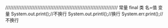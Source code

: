 //////////////////////////////////////////////////////////////////////
常量
final 类 名=值
变量
System.out.print();//不换行
System.out.printl();//换行
System.err.print();//不换行

